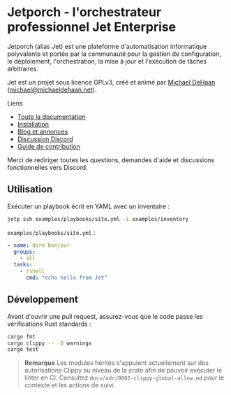 # Jetporch - l'orchestrateur professionnel Jet Enterprise

Jetporch (alias Jet) est une plateforme d'automatisation informatique polyvalente et portée par la communauté pour la gestion de configuration,
le déploiement, l'orchestration, la mise à jour et l'exécution de tâches arbitraires.

Jet est un projet sous licence GPLv3, créé et animé par [Michael DeHaan](https://home.laserllama.net) ([<michael@michaeldehaan.net>](mailto:michael@michaeldehaan.net)).

Liens

* [Toute la documentation](https://www.jetporch.com/)
* [Installation](https://www.jetporch.com/basics/installing-from-source)
* [Blog et annonces](https://jetporch.substack.com/)
* [Discussion Discord](https://www.jetporch.com/community/discord-chat)
* [Guide de contribution](https://www.jetporch.com/community/contributing)

Merci de rediriger toutes les questions, demandes d'aide et discussions fonctionnelles vers Discord.

## Utilisation

Exécuter un playbook écrit en YAML avec un inventaire :

```bash
jetp ssh examples/playbooks/site.yml -i examples/inventory
```

`examples/playbooks/site.yml` :

```yaml
- name: dire bonjour
  groups:
    - all
  tasks:
    - !shell
      cmd: "echo hello from Jet"
```

## Développement

Avant d'ouvrir une pull request, assurez-vous que le code passe les vérifications Rust standards :

```bash
cargo fmt
cargo clippy -- -D warnings
cargo test
```

> **Remarque**
> Les modules hérités s'appuient actuellement sur des autorisations Clippy au niveau de la crate afin de pouvoir exécuter le linter en CI. Consultez `docs/adr/0002-clippy-global-allow.md` pour le contexte et les actions de suivi.
